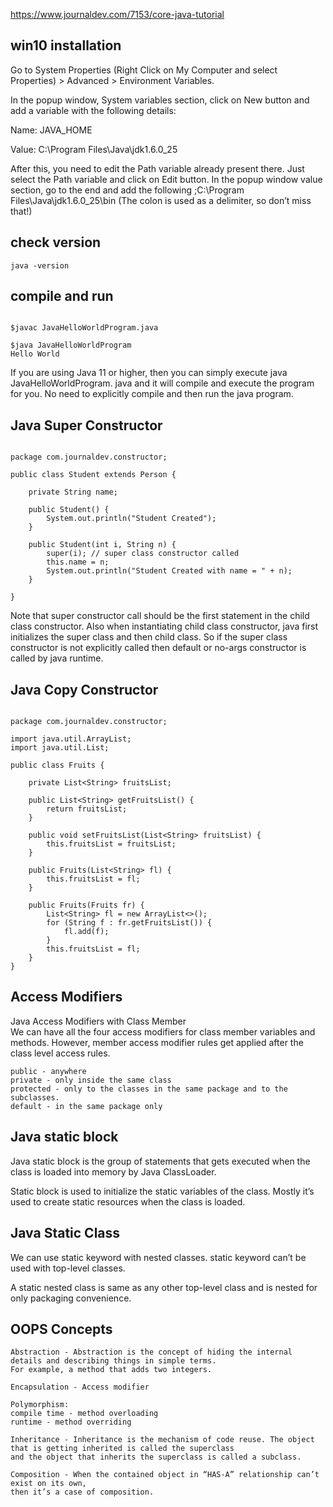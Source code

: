 https://www.journaldev.com/7153/core-java-tutorial    

## win10 installation   
Go to System Properties (Right Click on My Computer and select Properties) > Advanced > Environment Variables.    

In the popup window, System variables section, click on New button and add a variable with the following details:   

Name: JAVA_HOME   

Value: C:\Program Files\Java\jdk1.6.0_25    

After this, you need to edit the Path variable already present there. Just select the Path variable and click on Edit button. 
In the popup window value section, go to the end and add the following ;C:\Program Files\Java\jdk1.6.0_25\bin 
(The colon is used as a delimiter, so don’t miss that!)   

## check version    
```
java -version
```

## compile and run    
```

$javac JavaHelloWorldProgram.java

$java JavaHelloWorldProgram
Hello World

```
If you are using Java 11 or higher, then you can simply execute java JavaHelloWorldProgram.
java and it will compile and execute the program for you. No need to explicitly compile and then run the java program.    

## Java Super Constructor   
```

package com.journaldev.constructor;

public class Student extends Person {

	private String name;

	public Student() {
		System.out.println("Student Created");
	}

	public Student(int i, String n) {
		super(i); // super class constructor called
		this.name = n;
		System.out.println("Student Created with name = " + n);
	}

}

```

Note that super constructor call should be the first statement in the child class constructor. 
Also when instantiating child class constructor, java first initializes the super class and then child class. 
So if the super class constructor is not explicitly called then default or no-args constructor is called by java runtime.   

## Java Copy Constructor    
```

package com.journaldev.constructor;

import java.util.ArrayList;
import java.util.List;

public class Fruits {

	private List<String> fruitsList;

	public List<String> getFruitsList() {
		return fruitsList;
	}

	public void setFruitsList(List<String> fruitsList) {
		this.fruitsList = fruitsList;
	}

	public Fruits(List<String> fl) {
		this.fruitsList = fl;
	}
	
	public Fruits(Fruits fr) {
		List<String> fl = new ArrayList<>();
		for (String f : fr.getFruitsList()) {
			fl.add(f);
		}
		this.fruitsList = fl;
	}
}

```

## Access Modifiers   

Java Access Modifiers with Class Member   
We can have all the four access modifiers for class member variables and methods. 
However, member access modifier rules get applied after the class level access rules.     
```
public - anywhere
private - only inside the same class
protected - only to the classes in the same package and to the subclasses. 
default - in the same package only
```

## Java static block		
Java static block is the group of statements that gets executed when the class is loaded into memory 
by Java ClassLoader.		

Static block is used to initialize the static variables of the class. 
Mostly it’s used to create static resources when the class is loaded.		

## Java Static Class		
We can use static keyword with nested classes. static keyword can’t be used with top-level classes.		

A static nested class is same as any other top-level class and is nested for only packaging convenience.	

## OOPS Concepts		
```
Abstraction - Abstraction is the concept of hiding the internal details and describing things in simple terms. 
For example, a method that adds two integers. 

Encapsulation - Access modifier

Polymorphism:
compile time - method overloading
runtime - method overriding

Inheritance - Inheritance is the mechanism of code reuse. The object that is getting inherited is called the superclass 
and the object that inherits the superclass is called a subclass.

Composition - When the contained object in “HAS-A” relationship can’t exist on its own, 
then it’s a case of composition. 


```


